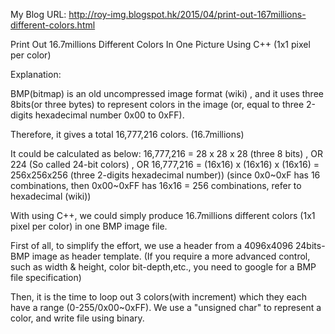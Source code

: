My Blog URL: http://roy-img.blogspot.hk/2015/04/print-out-167millions-different-colors.html

Print Out 16.7millions Different Colors In One Picture Using C++ (1x1 pixel per color)

Explanation:

BMP(bitmap) is an old uncompressed image format (wiki) , and it uses three 8bits(or three bytes) to represent colors in the image (or, equal to three 2-digits hexadecimal number 0x00 to 0xFF).

Therefore, it gives a total 16,777,216 colors. (16.7millions)




It could be calculated as below:
16,777,216 = 28 x 28 x 28 (three 8 bits) , OR 224 (So called 24-bit colors) , OR
16,777,216 = (16x16) x (16x16) x (16x16) = 256x256x256 (three 2-digits hexadecimal number))
(since 0x0~0xF has 16 combinations, then 0x00~0xFF has 16x16 = 256 combinations, refer to hexadecimal (wiki))


With using C++, we could simply produce 16.7millions different colors (1x1 pixel per color) in one BMP image file.

First of all, to simplify the effort, we use a header from a 4096x4096 24bits-BMP image as header template. (If you require a more advanced control, such as width & height, color bit-depth,etc., you need to google for a BMP file specification)

Then, it is the time to loop out 3 colors(with increment) which they each have a range (0-255/0x00~0xFF). We use a "unsigned char" to represent a color, and write file using binary.
